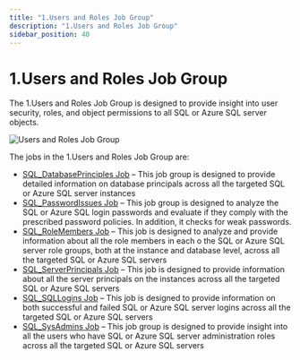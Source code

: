 ```yaml
---
title: "1.Users and Roles Job Group"
description: "1.Users and Roles Job Group"
sidebar_position: 40
---
```


# 1.Users and Roles Job Group

The 1.Users and Roles Job Group is designed to provide insight into user security, roles, and object
permissions to all SQL or Azure SQL server objects.

![Users and Roles Job Group](/images/accessanalyzer/11.6/solutions/databases/sql/usersroles/sqljobgroup22.webp)

The jobs in the 1.Users and Roles Job Group are:

- [SQL_DatabasePrinciples Job](/docs/accessanalyzer/11.6/solutions/databases/sql/usersroles/sql_databaseprinciples.md)
  – This job group is designed to provide detailed information on database principals across all the
  targeted SQL or Azure SQL server instances
- [SQL_PasswordIssues Job](/docs/accessanalyzer/11.6/solutions/databases/sql/usersroles/sql_passwordissues.md)
  – This job group is designed to analyze the SQL or Azure SQL login passwords and evaluate if they
  comply with the prescribed password policies. In addition, it checks for weak passwords.
- [SQL_RoleMembers Job](/docs/accessanalyzer/11.6/solutions/databases/sql/usersroles/sql_rolemembers.md)
  – This job is designed to analyze and provide information about all the role members in each o the
  SQL or Azure SQL server role groups, both at the instance and database level, across all the
  targeted SQL or Azure SQL servers
- [SQL_ServerPrincipals Job](/docs/accessanalyzer/11.6/solutions/databases/sql/usersroles/sql_serverprincipals.md)
  – This job is designed to provide information about all the server principals on the instances
  across all the targeted SQL or Azure SQL servers
- [SQL_SQLLogins Job](/docs/accessanalyzer/11.6/solutions/databases/sql/usersroles/sql_sqllogins.md)
  – This job is designed to provide information on both successful and failed SQL or Azure SQL
  server logins across all the targeted SQL or Azure SQL servers
- [SQL_SysAdmins Job](/docs/accessanalyzer/11.6/solutions/databases/sql/usersroles/sql_sysadmins.md)
  – This job group is designed to provide insight into all the users who have SQL or Azure SQL
  server administration roles across all the targeted SQL or Azure SQL servers
